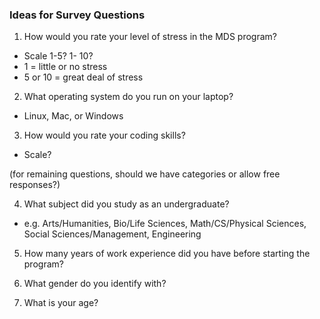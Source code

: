 ### Ideas for Survey Questions


1. How would you rate your level of stress in the MDS program?
  - Scale 1-5? 1- 10?
  - 1 = little or no stress
  - 5 or 10 = great deal of stress

2. What operating system do you run on your laptop?
 - Linux, Mac, or Windows

3. How would you rate your coding skills?
 - Scale?


(for remaining questions, should we have categories or allow free responses?)  

4. What subject did you study as an undergraduate?

- e.g. Arts/Humanities, Bio/Life Sciences, Math/CS/Physical Sciences, Social Sciences/Management, Engineering

5. How many years of work experience did you have before starting the program?

6. What gender do you identify with?

7. What is your age?
